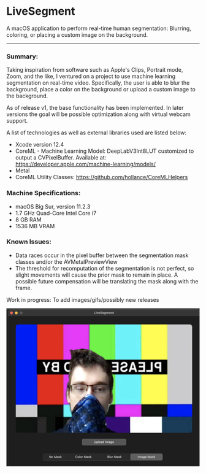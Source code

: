 # LiveSegment
A macOS application to perform real-time human segmentation: Blurring, coloring, or placing a custom image on the background.
- - - -

### Summary: 

Taking inspiration from software such as Apple's Clips, Portrait mode, Zoom, and the like, I ventured on a project to use machine learning segmentation on real-time video. Specifically, the user is able to blur the background, place a color on the background or upload a custom image to the background.

As of release v1, the base functionality has been implemented. In later versions the goal will be possible optimization along with virtual webcam support. 

A list of technologies as well as external libraries used are listed below:

* Xcode version 12.4 
* CoreML - Machine Learning Model: DeepLabV3Int8LUT customized to output a CVPixelBuffer. Available at: https://developer.apple.com/machine-learning/models/
* Metal
* CoreML Utility Classes: https://github.com/hollance/CoreMLHelpers


### Machine Specifications:

* macOS Big Sur, version 11.2.3
* 1.7 GHz Quad-Core Intel Core i7
* 8 GB RAM
* 1536 MB VRAM


### Known Issues:
- Data races occur in the pixel buffer between the segmentation mask classes and/or the AVMetalPreviewView
- The threshold for recomputation of the segmentation is not perfect, so slight movements will cause the prior mask to remain in place. A possible future compensation will be translating the mask along with the frame.

Work in progress: To add images/gifs/possibly new releases

![alt text](sc_1.png "Image mask demo")
